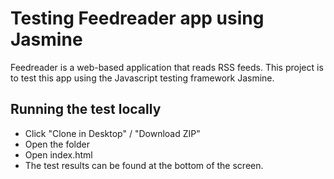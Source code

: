 # Testing Feedreader app using Jasmine

Feedreader is a web-based application that reads RSS feeds. This project is to test this app using the Javascript testing framework Jasmine.

## Running the test locally

*  Click "Clone in Desktop" / "Download ZIP"
*  Open the folder
*  Open index.html
*  The test results can be found at the bottom of the screen.

